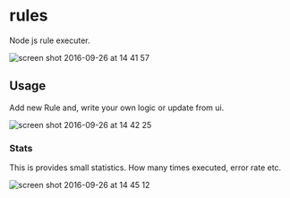 # rules
Node js rule executer. 

![screen shot 2016-09-26 at 14 41 57](https://cloud.githubusercontent.com/assets/4123460/18833530/c039e75e-83f9-11e6-8366-41a12fd6b69f.png)

## Usage
Add new Rule and, write your own logic or update from ui.

![screen shot 2016-09-26 at 14 42 25](https://cloud.githubusercontent.com/assets/4123460/18833536/cdf0ed5c-83f9-11e6-98d6-d1457bfb8352.png)

### Stats
This is provides small statistics. How many times executed, error rate etc.

![screen shot 2016-09-26 at 14 45 12](https://cloud.githubusercontent.com/assets/4123460/18833549/d9a2b9dc-83f9-11e6-9bc6-85c81f6166c9.png)
